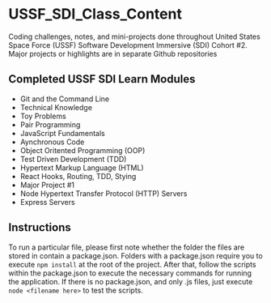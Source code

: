 # USSF_SDI_Class_Content
Coding challenges, notes, and mini-projects done throughout United States Space Force (USSF) Software Development Immersive (SDI) Cohort #2. Major projects or highlights are in separate Github repositories

## Completed USSF SDI Learn Modules
  - Git and the Command Line
  - Technical Knowledge
  - Toy Problems
  - Pair Programming
  - JavaScript Fundamentals
  - Aynchronous Code
  - Object Oritented Programming (OOP)
  - Test Driven Development (TDD)
  - Hypertext Markup Language (HTML)
  - React Hooks, Routing, TDD, Stying
  - Major Project #1
  - Node Hypertext Transfer Protocol (HTTP) Servers
  - Express Servers

## Instructions
To run a particular file, please first note whether the folder the files are stored in contain a package.json. Folders with a package.json require you to execute ```npm install``` at the root of the project. After that, follow the scripts within the package.json to execute the necessary commands for running the application. If there is no package.json, and only .js files, just execute ```node <filename here>``` to test the scripts.